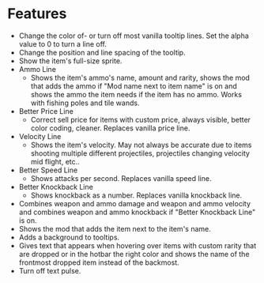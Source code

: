 # Features

- Change the color of- or turn off most vanilla tooltip lines. Set the alpha value to 0 to turn a line off.
- Change the position and line spacing of the tooltip.
- Show the item's full-size sprite.
- Ammo Line
  - Shows the item's ammo's name, amount and rarity, shows the mod that adds the ammo if "Mod name next to item name" is on and shows the ammo the item needs if the item has no ammo. Works with fishing poles and tile wands.
- Better Price Line
  - Correct sell price for items with custom price, always visible, better color coding, cleaner. Replaces vanilla price line.
- Velocity Line
  - Shows the item's velocity. May not always be accurate due to items shooting multiple different projectiles, projectiles changing velocity mid flight, etc..
- Better Speed Line
  - Shows attacks per second. Replaces vanilla speed line.
- Better Knockback Line
  - Shows knockback as a number. Replaces vanilla knockback line.
- Combines weapon and ammo damage and weapon and ammo velocity and combines weapon and ammo knockback if "Better Knockback Line" is on.
- Shows the mod that adds the item next to the item's name.
- Adds a background to tooltips.
- Gives text that appears when hovering over items with custom rarity that are dropped or in the hotbar the right color and shows the name of the frontmost dropped item instead of the backmost.
- Turn off text pulse.
